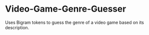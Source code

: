 # Video-Game-Genre-Guesser
Uses Bigram tokens to guess the genre of a video game based on its description.
